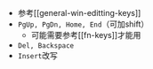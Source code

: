 - 参考[[general-win-editting-keys]]
- `PgUp, PgDn, Home, End`（可加shift）
  - 可能需要参考[[fn-keys]]才能用
- `Del, Backspace`
- `Insert`改写